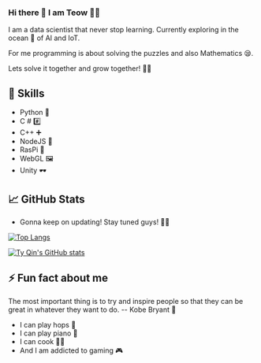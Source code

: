 ### Hi there 👋 I am Teow 👨‍💻


I am a data scientist that never stop learning. Currently exploring in the ocean 🌊 of AI and IoT. 

For me programming is about solving the puzzles and also Mathematics 😪. 

Lets solve it together and grow together! 🎉🎉



## 🏅 Skills
<ul>
  <li>Python 🐍</li>
  <li>C # #️⃣</li>
  <li>C++ ➕</li>
  <li>NodeJS 💚</li>
  <li>RasPi 🍓</li>
  <li>WebGL 🖼</li>
  <li>Unity 🕶</li>
</ul>



## 📈 GitHub Stats
<ul>
  <li> Gonna keep on updating! Stay tuned guys! 🏃‍♂️ </li>
</ul>

[![Top Langs](https://github-readme-stats.vercel.app/api/top-langs/?username=tyqin97&theme=dark&layout=compact)](https://github.com/anuraghazra/github-readme-stats)

[![Ty Qin's GitHub stats](https://github-readme-stats.vercel.app/api?username=tyqin97&theme=dark)](https://github.com/anuraghazra/github-readme-stats)



## ⚡ Fun fact about me
The most important thing is to try and inspire people so that they can be great in whatever they want to do. -- Kobe Bryant 🐍 

<ul>
  <li>I can play hops 🏀</li>
  <li>I can play piano 🎹</li>
  <li>I can cook 👨‍🍳</li>
  <li>And I am addicted to gaming 🎮</li>
</ul>

<!--
**tyqin97/tyqin97** is a ✨ _special_ ✨ repository because its `README.md` (this file) appears on your GitHub profile.

Here are some ideas to get you started:

- 🔭 I’m currently working on ...
- 🌱 I’m currently learning ...
- 👯 I’m looking to collaborate on ...
- 🤔 I’m looking for help with ...
- 💬 Ask me about ...
- 📫 How to reach me: ...
- 😄 Pronouns: ...
- ⚡ Fun fact: ...
-->
